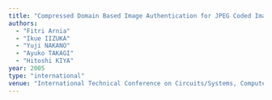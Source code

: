 ```yaml
---
title: "Compressed Domain Based Image Authentication for JPEG Coded Images"
authors:
  - "Fitri Arnia"
  - "Ikue IIZUKA"
  - "Yuji NAKANO"
  - "Ayuko TAKAGI"
  - "Hitoshi KIYA"
year: 2005
type: "international"
venue: "International Technical Conference on Circuits/Systems, Computers and Communications, Vol. 4, pp. THC3-2, Jeju, Korea, 2005-07-07."
---
```

